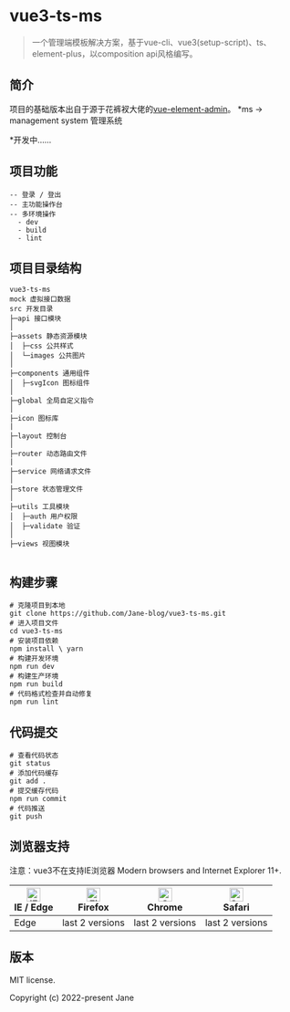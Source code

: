 # vue3-ts-ms
> 一个管理端模板解决方案，基于vue-cli、vue3(setup-script)、ts、element-plus，以composition api风格编写。

## 简介

项目的基础版本出自于源于花裤衩大佬的[vue-element-admin](https://github.com/PanJiaChen/vue-element-admin)。
*ms -> management system 管理系统

*开发中……

## 项目功能
```
-- 登录 / 登出
-- 主功能操作台
-- 多环境操作
  - dev
  - build
  - lint
```
## 项目目录结构
```
vue3-ts-ms
mock 虚拟接口数据
src 开发目录
├─api 接口模块
│
├─assets 静态资源模块
│  ├─css 公共样式
│  └─images 公共图片
│ 
├─components 通用组件
│  ├─svgIcon 图标组件
│ 
├─global 全局自定义指令
│ 
├─icon 图标库
|
├─layout 控制台
│ 
├─router 动态路由文件
|
├─service 网络请求文件
│ 
├─store 状态管理文件
│ 
├─utils 工具模块
│  ├─auth 用户权限
│  ├─validate 验证
│
├─views 视图模块


```
## 构建步骤

```
# 克隆项目到本地
git clone https://github.com/Jane-blog/vue3-ts-ms.git
# 进入项目文件
cd vue3-ts-ms
# 安装项目依赖
npm install \ yarn
# 构建开发环境
npm run dev
# 构建生产环境
npm run build
# 代码格式检查并自动修复
npm run lint
```
## 代码提交
```
# 查看代码状态
git status
# 添加代码缓存
git add .
# 提交缓存代码
npm run commit
# 代码推送
git push
```

## 浏览器支持

注意：vue3不在支持IE浏览器
Modern browsers and Internet Explorer 11+.

| [<img src="https://raw.githubusercontent.com/alrra/browser-logos/master/src/edge/edge_48x48.png" alt="IE / Edge" width="24px" height="24px" />](http://godban.github.io/browsers-support-badges/)</br>IE / Edge | [<img src="https://raw.githubusercontent.com/alrra/browser-logos/master/src/firefox/firefox_48x48.png" alt="Firefox" width="24px" height="24px" />](http://godban.github.io/browsers-support-badges/)</br>Firefox | [<img src="https://raw.githubusercontent.com/alrra/browser-logos/master/src/chrome/chrome_48x48.png" alt="Chrome" width="24px" height="24px" />](http://godban.github.io/browsers-support-badges/)</br>Chrome | [<img src="https://raw.githubusercontent.com/alrra/browser-logos/master/src/safari/safari_48x48.png" alt="Safari" width="24px" height="24px" />](http://godban.github.io/browsers-support-badges/)</br>Safari |
| --------- | --------- | --------- | --------- |
| Edge | last 2 versions | last 2 versions | last 2 versions |

## 版本

MIT license.

Copyright (c) 2022-present  Jane

